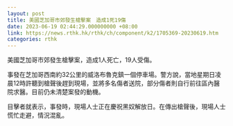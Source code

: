 ```yaml
---
layout: post
title: 美國芝加哥市郊發生槍擊案　造成1死19傷
date: 2023-06-19 02:44:29.000000000 +08:00
link: https://news.rthk.hk/rthk/ch/component/k2/1705369-20230619.htm
categories: rthk
---
```


美國芝加哥市郊發生槍擊案，造成1人死亡，19人受傷。

事發在芝加哥西南約32公里的威洛布魯克鎮一個停車場。警方說，當地星期日凌晨12時許聽到槍聲後趕到現場，並將多名傷者送院，部分傷者則自行前往區內醫院求醫。目前仍未清楚案發的動機。

目擊者就表示，事發時，現場人士正在慶祝黑奴解放日。在傳出槍聲後，現場人士慌忙走避，情況混亂。
